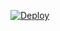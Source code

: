 [![Deploy](https://www.herokucdn.com/deploy/button.png)](https://dashboard.heroku.com/new?template=https://github.com/mixool/xrayku) 
